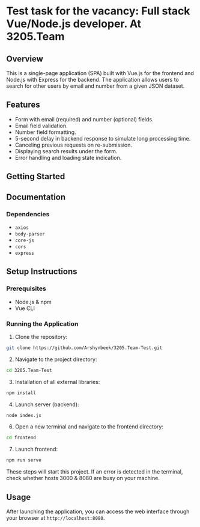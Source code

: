 # Test task for the vacancy: Full stack Vue/Node.js developer. At 3205.Team

## Overview
This is a single-page application (SPA) built with Vue.js for the frontend and Node.js with Express for the backend. The application allows users to search for other users by email and number from a given JSON dataset.

## Features
- Form with email (required) and number (optional) fields.
- Email field validation.
- Number field formatting.
- 5-second delay in backend response to simulate long processing time.
- Canceling previous requests on re-submission.
- Displaying search results under the form.
- Error handling and loading state indication.

## Getting Started

## Documentation

### Dependencies
  - `axios`
  - `body-parser`
  - `core-js`
  - `cors`
  - `express`
  
## Setup Instructions

### Prerequisites
- Node.js & npm
- Vue CLI

### Running the Application
1. Clone the repository: 
  ```bash
  git clone https://github.com/Arshynbeek/3205.Team-Test.git
  ```

2. Navigate to the project directory: 
  ```bash
  cd 3205.Team-Test
  ```

3. Installation of all external libraries: 
  ```bash
  npm install
  ```

4. Launch server (backend): 
  ```bash
  node index.js
  ```

6. Open a new terminal and navigate to the frontend directory: 
  ```bash 
  cd frontend
  ```

7. Launch frontend:
  ```bash
  npm run serve
  ```

These steps will start this project.
If an error is detected in the terminal, check whether hosts 3000 & 8080 are busy on your machine.

## Usage
After launching the application, you can access the web interface through your browser at `http://localhost:8080`.